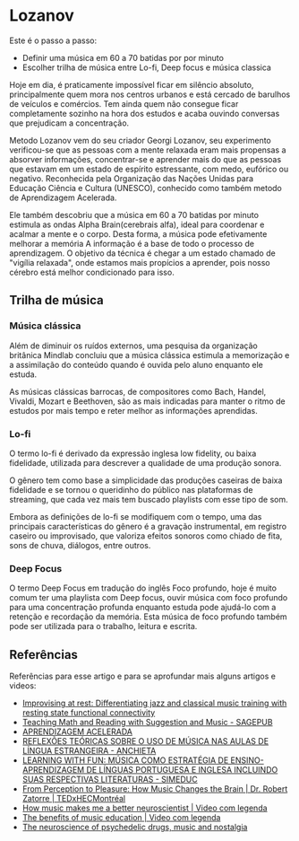 # **Lozanov**

Este é o passo a passo:

- Definir uma música em 60 a 70 batidas por por minuto
- Escolher trilha de música entre Lo-fi, Deep focus e música classica

Hoje em dia, é praticamente impossível ficar em silêncio absoluto, principalmente
quem mora nos centros urbanos e está cercado de barulhos de veículos e comércios.
Tem ainda quem não consegue ficar completamente sozinho na hora dos estudos e
acaba ouvindo conversas que prejudicam a concentração.

Metodo Lozanov vem do seu criador Georgi Lozanov, seu experimento verificou-se que
as pessoas com a mente relaxada eram mais propensas a absorver informações,
concentrar-se e aprender mais do que as pessoas que estavam em um estado de
espírito estressante, com medo, eufórico ou negativo. Reconhecida pela Organização
das Nações Unidas para Educação Ciência e Cultura (UNESCO), conhecido como também
metodo de Aprendizagem Acelerada.

Ele também descobriu que a música em 60 a 70 batidas por minuto estimula as ondas
Alpha Brain(cerebrais alfa), ideal para coordenar e acalmar a mente e o corpo.
Desta forma, a música pode efetivamente melhorar a memória A informação é a base
de todo o processo de aprendizagem. O objetivo da técnica é chegar a um estado
chamado de "vigília relaxada", onde estamos mais propícios a aprender, pois nosso
cérebro está melhor condicionado para isso.

## Trilha de música

### Música clássica

Além de diminuir os ruídos externos, uma pesquisa da organização britânica Mindlab
concluiu que a música clássica estimula a memorização e a assimilação do conteúdo
quando é ouvida pelo aluno enquanto ele estuda.

As músicas clássicas barrocas, de compositores como Bach, Handel, Vivaldi, Mozart
e Beethoven, são as mais indicadas para manter o ritmo de estudos por mais tempo
e reter melhor as informações aprendidas.

### Lo-fi

O termo lo-fi é derivado da expressão inglesa low fidelity, ou baixa fidelidade,
utilizada para descrever a qualidade de uma produção sonora.

O gênero tem como base a simplicidade das produções caseiras de baixa fidelidade
e se tornou o queridinho do público nas plataformas de streaming, que cada vez
mais tem buscado playlists com esse tipo de som.

Embora as definições de lo-fi se modifiquem com o tempo, uma das principais
características do gênero é a gravação instrumental, em registro caseiro ou
improvisado, que valoriza efeitos sonoros como chiado de fita, sons de chuva,
diálogos, entre outros.

### Deep Focus

O termo Deep Focus em tradução do inglês Foco profundo, hoje é muito comum ter
uma playlista com Deep focus, ouvir música com foco profundo para uma concentração
profunda enquanto estuda pode ajudá-lo com a retenção e recordação da memória.
Esta música de foco profundo também pode ser utilizada para o trabalho, leitura
e escrita.

## Referências

Referências para esse artigo e para se aprofundar mais alguns artigos e videos:

- [Improvising at rest: Differentiating jazz and classical music training with resting state functional connectivity](https://www.sciencedirect.com/science/article/pii/S1053811919309759?via%3Dihub)
- [Teaching Math and Reading with Suggestion and Music - SAGEPUB](https://journals.sagepub.com/doi/pdf/10.1177/105345128001600107)
- [APRENDIZAGEM ACELERADA](http://www.diaadiaeducacao.pr.gov.br/portals/roteiropedagogico/recursometod/3664_aprendizagem_acelerada.pdf)
- [REFLEXÕES TEÓRICAS SOBRE O USO DE MÚSICA NAS AULAS DE LÍNGUA ESTRANGEIRA - ANCHIETA](https://revistas.anchieta.br/index.php/RevistaInterseccoes/article/view/1194)
- [LEARNING WITH FUN: MÚSICA COMO ESTRATÉGIA DE ENSINO-APRENDIZAGEM DE LÍNGUAS PORTUGUESA E INGLESA INCLUINDO SUAS RESPECTIVAS LITERATURAS - SIMEDUC](https://eventos.set.edu.br/simeduc/article/view/14714)
- [From Perception to Pleasure: How Music Changes the Brain | Dr. Robert Zatorre | TEDxHECMontréal](https://www.youtube.com/watch?v=KVX8j5s53Os)
- [How music makes me a better neuroscientist | Video com legenda](https://www.ted.com/talks/indre_viskontas_how_music_makes_me_a_better_neuroscientist)
- [The benefits of music education | Video com legenda](https://www.ted.com/talks/anita_collins_the_benefits_of_music_education)
- [The neuroscience of psychedelic drugs, music and nostalgia](https://www.ted.com/talks/frederick_streeter_barrett_the_neuroscience_of_psychedelic_drugs_music_and_nostalgia)
